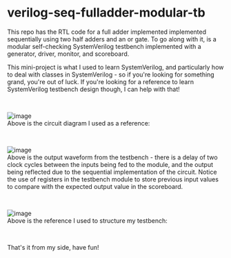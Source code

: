 # verilog-seq-fulladder-modular-tb
This repo has the RTL code for a full adder implemented implemented sequentially using two half adders and an or gate. To go along with it, is a modular self-checking SystemVerilog testbench implemented with a generator, driver, monitor, and scoreboard.

This mini-project is what I used to learn SystemVerilog, and particularly how to deal with classes in SystemVerilog - so if you're looking for something grand, you're out of luck. If you're looking for a reference to learn SystemVerilog testbench design though, I can help with that!

<br/>

![image](https://github.com/user-attachments/assets/51418bf6-b1b6-4f7b-8413-5241703d05ba) <br/>
Above is the circuit diagram I used as a reference:

<br/>

![image](https://github.com/user-attachments/assets/6d317c75-0f26-493f-b654-47e1c4335251) <br/>
Above is the output waveform from the testbench - there is a delay of two clock cycles between the inputs being fed to the module, and the output being reflected due to the sequential implementation of the circuit. Notice the use of registers in the testbench module to store previous input values to compare with the expected output value in the scoreboard.

<br/>

![image](https://github.com/user-attachments/assets/1aa2273a-824b-4041-921e-00336ab6c7f9) <br/>
Above is the reference I used to structure my testbench:

<br/>

That's it from my side, have fun!


